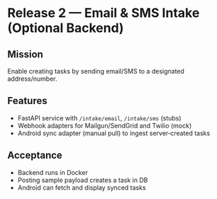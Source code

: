 # Release 2 — Email & SMS Intake (Optional Backend)

## Mission
Enable creating tasks by sending email/SMS to a designated address/number.

## Features
- FastAPI service with `/intake/email`, `/intake/sms` (stubs)
- Webhook adapters for Mailgun/SendGrid and Twilio (mock)
- Android sync adapter (manual pull) to ingest server‑created tasks

## Acceptance
- Backend runs in Docker
- Posting sample payload creates a task in DB
- Android can fetch and display synced tasks
